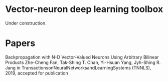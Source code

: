 # Vector-neuron deep learning toolbox
Under construction.



# Papers
Backpropagation with N-D Vector-Valued Neurons Using Arbitrary Bilinear Products
Zhe-Cheng Fan, Tak-Shing T. Chan, Yi-Hsuan Yang, Jyh-Shing R. Jang
in TransactionsonNeuralNetworksandLearningSystems (TNNLS), 2019, accepted for publication
